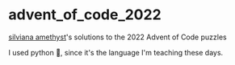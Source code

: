 # advent_of_code_2022
[silviana amethyst](https://silviana.org)'s  solutions to the 2022 Advent of Code puzzles

I used python :snake:, since it's the language I'm teaching these days.
